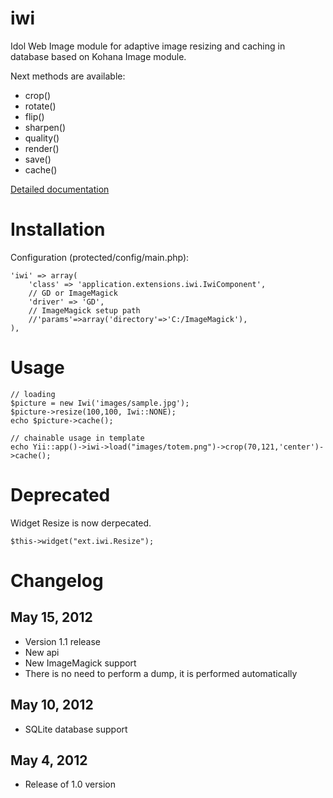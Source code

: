 iwi
========

Idol Web Image module for adaptive image resizing and caching in database based on Kohana Image module.

Next methods are available:
* crop()
* rotate()
* flip()
* sharpen()
* quality()
* render()
* save()
* cache()

[Detailed documentation](http://docs.kohanaphp.com/libraries/image)

Installation
=========

Configuration (protected/config/main.php):

    'iwi' => array(
        'class' => 'application.extensions.iwi.IwiComponent',
        // GD or ImageMagick
        'driver' => 'GD',
        // ImageMagick setup path
        //'params'=>array('directory'=>'C:/ImageMagick'),
    ),


Usage
====================

    // loading
    $picture = new Iwi('images/sample.jpg');
    $picture->resize(100,100, Iwi::NONE);
    echo $picture->cache();

    // chainable usage in template
    echo Yii::app()->iwi->load("images/totem.png")->crop(70,121,'center')->cache();


Deprecated
====================

Widget Resize is now derpecated.

    $this->widget("ext.iwi.Resize");


Changelog
=====================

May 15, 2012
--------------------
* Version 1.1 release
* New api
* New ImageMagick support
* There is no need to perform a dump, it is performed automatically


May 10, 2012
---------------------
* SQLite database support


May 4, 2012
---------------------
* Release of 1.0 version